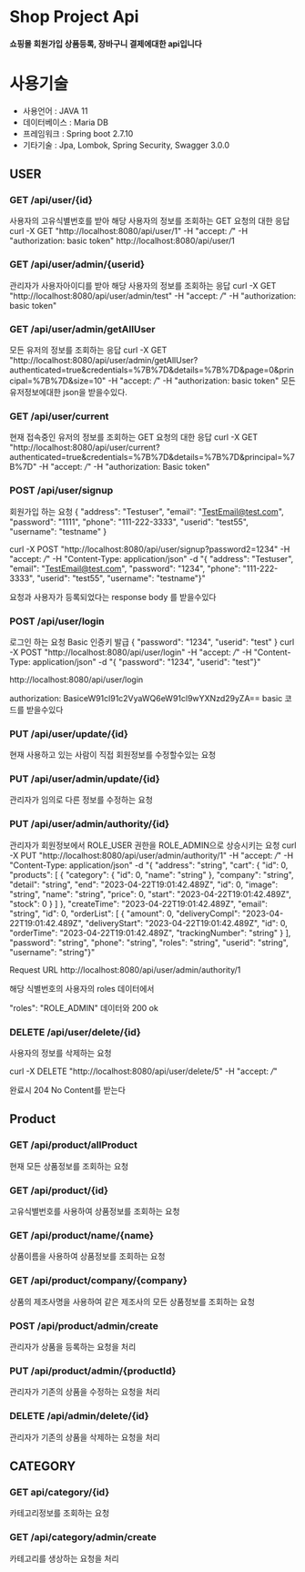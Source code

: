 # Shop Project Api

#### 쇼핑몰 회원가입 상품등록, 장바구니 결제에대한 api입니다

# 사용기술
 - 사용언어 : JAVA 11
 - 데이터베이스 : Maria DB
 - 프레임워크 : Spring boot 2.7.10
 - 기타기술 : Jpa, Lombok, Spring Security, Swagger 3.0.0
 

## USER
### GET /api/user/{id}
사용자의 고유식별번호를 받아 해당 사용자의 정보를 조회하는 GET 요청의 대한 응답
curl -X GET "http://localhost:8080/api/user/1" -H "accept: */*" -H "authorization: basic token"
http://localhost:8080/api/user/1


### GET /api/user/admin/{userid}
관리자가 사용자아이디를 받아 해당 사용자의 정보를 조회하는 응답
curl -X GET "http://localhost:8080/api/user/admin/test" -H "accept: */*" -H "authorization: basic token"



### GET /api/user/admin/getAllUser
모든 유저의 정보를 조회하는 응답
curl -X GET "http://localhost:8080/api/user/admin/getAllUser?authenticated=true&credentials=%7B%7D&details=%7B%7D&page=0&principal=%7B%7D&size=10" -H "accept: */*" -H "authorization: basic token"
모든 유저정보에대한 json을 받을수있다.

### GET /api/user/current
현재 접속중인 유저의 정보를 조회하는 GET 요청의 대한 응답
curl -X GET "http://localhost:8080/api/user/current?authenticated=true&credentials=%7B%7D&details=%7B%7D&principal=%7B%7D" -H "accept: */*" -H "authorization: Basic token"



### POST /api/user/signup
회원가입 하는 요청
{
  "address": "Testuser",
  "email": "TestEmail@test.com",
  "password": "1111",
  "phone": "111-222-3333",
  "userid": "test55",
  "username": "testname"
}

curl -X POST "http://localhost:8080/api/user/signup?password2=1234" -H "accept: */*" -H "Content-Type: application/json" -d "{ \"address\": \"Testuser\", \"email\": \"TestEmail@test.com\", \"password\": \"1234\", \"phone\": \"111-222-3333\", \"userid\": \"test55\", \"username\": \"testname\"}"

요청과 사용자가 등록되었다는 response body 를 받을수있다


### POST /api/user/login
로그인 하는 요청 Basic 인증키 발급
{
  "password": "1234",
  "userid": "test"
}
curl -X POST "http://localhost:8080/api/user/login" -H "accept: */*" -H "Content-Type: application/json" -d "{ \"password\": \"1234\", \"userid\": \"test\"}"

http://localhost:8080/api/user/login

authorization: BasiceW91cl91c2VyaWQ6eW91cl9wYXNzd29yZA== 
basic 코드를 받을수있다

### PUT /api/user/update/{id}
현재 사용하고 있는 사람이 직접 회원정보를 수정할수있는 요청


### PUT /api/user/admin/update/{id}
관리자가 임의로 다른 정보를 수정하는 요청

### PUT /api/user/admin/authority/{id}
관리자가 회원정보에서 ROLE_USER 권한을 ROLE_ADMIN으로 상승시키는 요청
curl -X PUT "http://localhost:8080/api/user/admin/authority/1" -H "accept: */*" -H "Content-Type: application/json" -d "{ \"address\": \"string\", \"cart\": { \"id\": 0, \"products\": [ { \"category\": { \"id\": 0, \"name\": \"string\" }, \"company\": \"string\", \"detail\": \"string\", \"end\": \"2023-04-22T19:01:42.489Z\", \"id\": 0, \"image\": \"string\", \"name\": \"string\", \"price\": 0, \"start\": \"2023-04-22T19:01:42.489Z\", \"stock\": 0 } ] }, \"createTime\": \"2023-04-22T19:01:42.489Z\", \"email\": \"string\", \"id\": 0, \"orderList\": [ { \"amount\": 0, \"deliveryCompl\": \"2023-04-22T19:01:42.489Z\", \"deliveryStart\": \"2023-04-22T19:01:42.489Z\", \"id\": 0, \"orderTime\": \"2023-04-22T19:01:42.489Z\", \"trackingNumber\": \"string\" } ], \"password\": \"string\", \"phone\": \"string\", \"roles\": \"string\", \"userid\": \"string\", \"username\": \"string\"}"

Request URL
http://localhost:8080/api/user/admin/authority/1

해당 식별번호의 사용자의 roles 데이터에서

"roles": "ROLE_ADMIN" 데이터와 200 ok 


### DELETE /api/user/delete/{id}
사용자의 정보를 삭제하는 요청

curl -X DELETE "http://localhost:8080/api/user/delete/5" -H "accept: */*"

완료시 204 No Content를 받는다

## Product
### GET /api/product/allProduct
현재 모든 상품정보를 조회하는 요청

### GET /api/product/{id}
고유식별번호를 사용하여 상품정보를 조회하는 요청

### GET /api/product/name/{name}
상품이름을 사용하여 상품정보를 조회하는 요청

### GET /api/product/company/{company}
상품의 제조사명을 사용하여 같은 제조사의 모든 상품정보를 조회하는 요청

### POST /api/product/admin/create
관리자가 상품을 등록하는 요청을 처리

### PUT /api/product/admin/{productId}
관리자가 기존의 상품을 수정하는 요청을 처리

### DELETE /api/admin/delete/{id}
관리자가 기존의 상품을 삭제하는 요청을 처리

## CATEGORY
### GET api/category/{id}
카테고리정보를 조회하는 요청

### GET /api/category/admin/create
카테고리를 생상하는 요청을 처리
